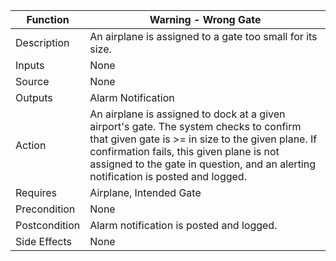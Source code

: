 | Function      | Warning - Wrong Gate |
| ------------- | -------------------- |
| Description   | An airplane is assigned to a gate too small for its size. |
| Inputs        | None |
| Source        | None |
| Outputs       | Alarm Notification |
| Action        | An airplane is assigned to dock at a given airport's gate. The system checks to confirm that given gate is >= in size to the given plane. If confirmation fails, this given plane is not assigned to the gate in question, and an alerting notification is posted and logged. |
| Requires      | Airplane, Intended Gate |
| Precondition  | None |
| Postcondition | Alarm notification is posted and logged. |
| Side Effects  | None |
